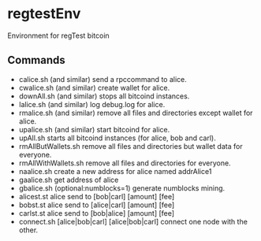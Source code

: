 # regtestEnv

Environment for regTest bitcoin

## Commands

- calice.sh (and similar) send a rpccommand to alice.
- cwalice.sh (and similar) create wallet for alice.
- downAll.sh (and similar) stops all bitcoind instances.
- lalice.sh (and similar) log debug.log for alice.
- rmalice.sh (and similar) remove all files and directories except wallet for alice.
- upalice.sh (and similar) start bitcoind for alice.
- upAll.sh starts all bitcoind instances (for alice, bob and carl).
- rmAllButWallets.sh remove all files and directories but wallet data for everyone.
- rmAllWithWallets.sh remove all files and directories for everyone.
- naalice.sh create a new address for alice named addrAlice1
- gaalice.sh get address of alice
- gbalice.sh (optional:numblocks=1) generate numblocks mining.
- alicest.st alice send to [bob|carl] [amount] [fee]
- bobst.st alice send to [alice|carl] [amount] [fee]
- carlst.st alice send to [bob|alice] [amount] [fee]
- connect.sh [alice|bob|carl] [alice|bob|carl] connect one node with the other.
